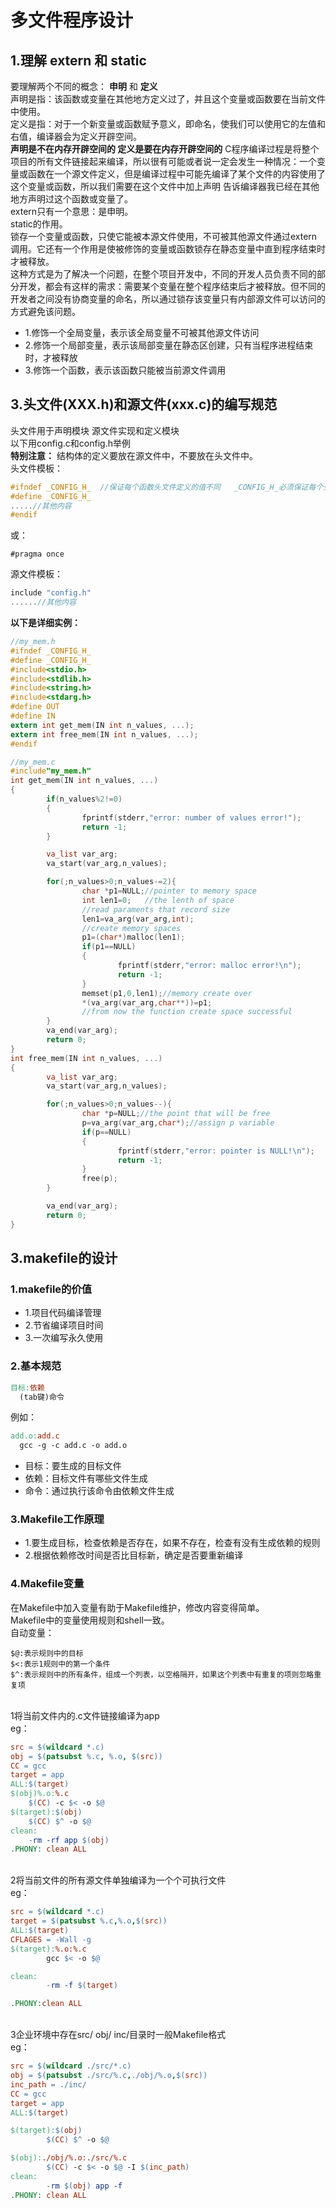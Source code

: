 # 多文件程序设计
## 1.理解 extern 和 static
要理解两个不同的概念： __申明__ 和 __定义__<br>
声明是指：该函数或变量在其他地方定义过了，并且这个变量或函数要在当前文件中使用。<br>
定义是指：对于一个新变量或函数赋予意义，即命名，使我们可以使用它的左值和右值，编译器会为定义开辟空间。<br>
__声明是不在内存开辟空间的 定义是要在内存开辟空间的__ C程序编译过程是将整个项目的所有文件链接起来编译，所以很有可能或者说一定会发生一种情况：一个变量或函数在一个源文件定义，但是编译过程中可能先编译了某个文件的内容使用了这个变量或函数，所以我们需要在这个文件中加上声明 告诉编译器我已经在其他地方声明过这个函数或变量了。<br>
extern只有一个意思：是申明。<br>
static的作用。<br>
锁存一个变量或函数，只使它能被本源文件使用，不可被其他源文件通过extern调用。它还有一个作用是使被修饰的变量或函数锁存在静态变量中直到程序结束时才被释放。<br>
这种方式是为了解决一个问题，在整个项目开发中，不同的开发人员负责不同的部分开发，都会有这样的需求：需要某个变量在整个程序结束后才被释放。但不同的开发者之间没有协商变量的命名，所以通过锁存该变量只有内部源文件可以访问的方式避免该问题。<br>
- 1.修饰一个全局变量，表示该全局变量不可被其他源文件访问
- 2.修饰一个局部变量，表示该局部变量在静态区创建，只有当程序进程结束时，才被释放
- 3.修饰一个函数，表示该函数只能被当前源文件调用


## 3.头文件(XXX.h)和源文件(xxx.c)的编写规范
头文件用于声明模块 源文件实现和定义模块<br>
以下用config.c和config.h举例<br>
__特别注意：__ 结构体的定义要放在源文件中，不要放在头文件中。<br>
头文件模板：<br>
```C
#ifndef _CONFIG_H_  //保证每个函数头文件定义的值不同   _CONFIG_H_必须保证每个头文件不同
#define _CONFIG_H_
.....//其他内容
#endif
```
或：<br>
```
#pragma once
```

源文件模板：<br>
```C
include "config.h"
......//其他内容
```
__以下是详细实例：__<br>
```C
//my_mem.h
#ifndef _CONFIG_H_
#define _CONFIG_H_
#include<stdio.h>
#include<stdlib.h>
#include<string.h>
#include<stdarg.h>
#define OUT
#define IN
extern int get_mem(IN int n_values, ...);
extern int free_mem(IN int n_values, ...);
#endif
```
```C
//my_mem.c
#include"my_mem.h"
int get_mem(IN int n_values, ...)
{
        if(n_values%2!=0)
        {
                fprintf(stderr,"error: number of values error!");
                return -1;
        }

        va_list var_arg;
        va_start(var_arg,n_values);

        for(;n_values>0;n_values-=2){
                char *p1=NULL;//pointer to memory space
                int len1=0;   //the lenth of space
                //read paraments that record size
                len1=va_arg(var_arg,int);
                //create memory spaces
                p1=(char*)malloc(len1);
                if(p1==NULL)
                {
                        fprintf(stderr,"error: malloc error!\n");
                        return -1;
                }
                memset(p1,0,len1);//memory create over
                *(va_arg(var_arg,char**))=p1;
                //from now the function create space successful
        }
        va_end(var_arg);
        return 0;
}
int free_mem(IN int n_values, ...)
{
        va_list var_arg;
        va_start(var_arg,n_values);

        for(;n_values>0;n_values--){
                char *p=NULL;//the point that will be free
                p=va_arg(var_arg,char*);//assign p variable
                if(p==NULL)
                {
                        fprintf(stderr,"error: pointer is NULL!\n");
                        return -1;
                }
                free(p);
        }

        va_end(var_arg);
        return 0;
}
```


## 3.makefile的设计
### 1.makefile的价值
- 1.项目代码编译管理
- 2.节省编译项目时间
- 3.一次编写永久使用

### 2.基本规范
```makefile
目标:依赖
  (tab键)命令
```
例如：<br>
```makefile
add.o:add.c
  gcc -g -c add.c -o add.o
```

- 目标：要生成的目标文件
- 依赖：目标文件有哪些文件生成
- 命令：通过执行该命令由依赖文件生成

### 3.Makefile工作原理
- 1.要生成目标，检查依赖是否存在，如果不存在，检查有没有生成依赖的规则
- 2.根据依赖修改时间是否比目标新，确定是否要重新编译

### 4.Makefile变量
在Makefile中加入变量有助于Makefile维护，修改内容变得简单。<br>
Makefile中的变量使用规则和shell一致。<br>
自动变量：<br>
```
$@:表示规则中的目标
$<:表示1规则中的第一个条件
$^:表示规则中的所有条件，组成一个列表，以空格隔开，如果这个列表中有重复的项则忽略重复项
```
<br>1将当前文件内的.c文件链接编译为app<br>
eg：<br>
```makefile
src = $(wildcard *.c)
obj = $(patsubst %.c, %.o, $(src))
CC = gcc
target = app
ALL:$(target)
$(obj)%.o:%.c
	$(CC) -c $< -o $@
$(target):$(obj)
	$(CC) $^ -o $@
clean:
	-rm -rf app $(obj)
.PHONY: clean ALL
```
<br>2将当前文件的所有源文件单独编译为一个个可执行文件<br>
eg：<br>
```makefile
src = $(wildcard *.c)
target = $(patsubst %.c,%.o,$(src))
ALL:$(target)
CFLAGES = -Wall -g
$(target):%.o:%.c
        gcc $< -o $@

clean:
        -rm -f $(target)

.PHONY:clean ALL
```
<br>3企业环境中存在src/ obj/ inc/目录时一般Makefile格式<br>
eg：<br>
```makefile
src = $(wildcard ./src/*.c)
obj = $(patsubst ./src/%.c,./obj/%.o,$(src))
inc_path = ./inc/
CC = gcc
target = app
ALL:$(target)

$(target):$(obj)
        $(CC) $^ -o $@

$(obj):./obj/%.o:./src/%.c
        $(CC) -c $< -o $@ -I $(inc_path)
clean:
        -rm $(obj) app -f
.PHONY: clean ALL
```
